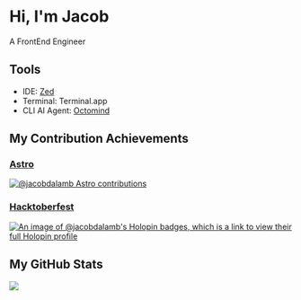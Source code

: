 # Hi, I'm Jacob

A FrontEnd Engineer

## Tools

- IDE: [Zed](https://zed.dev/)
- Terminal: Terminal.app
- CLI AI Agent: [Octomind](https://octomind.muvon.io/)

## My Contribution Achievements

### [Astro](https://astro.build/) 

[![@jacobdalamb Astro contributions](https://astro.badg.es/v2/contributor/jacobdalamb.svg)](https://astro.badg.es/contributor/jacobdalamb/)

### [Hacktoberfest](https://hacktoberfest.com/)

[![An image of @jacobdalamb's Holopin badges, which is a link to view their full Holopin profile](https://holopin.me/jacobdalamb)](https://holopin.io/@jacobdalamb)

## My GitHub Stats

<picture>
  <source
    srcset="https://github-readme-stats.vercel.app/api?username=jacobdalamb&show_icons=true&theme=dark"
    media="(prefers-color-scheme: dark)"
  />
  <source
    srcset="https://github-readme-stats.vercel.app/api?username=jacobdalamb&show_icons=true"
    media="(prefers-color-scheme: light), (prefers-color-scheme: no-preference)"
  />
  <img src="https://github-readme-stats.vercel.app/api?username=jacobdalamb&show_icons=true" />
</picture>
